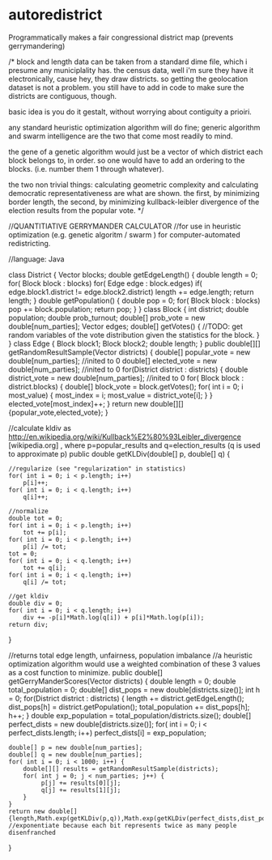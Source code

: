 autoredistrict
==============

Programmatically makes a fair congressional district map (prevents gerrymandering)

/*
block and length data can be taken from a standard dime file, which i presume any municiplality has. the census data, well i'm sure they have it electronically, cause hey, they draw districts. so getting the geolocation dataset is not a problem. you still have to add in code to make sure the districts are contiguous, though.

basic idea is you do it gestalt, without worrying about contiguity a prioiri.

any standard heuristic optimization algorithm will do fine; generic algorithm and swarm intelligence are the two that come most readily to mind.

the gene of a genetic algorithm would just be a vector of which district each block belongs to, in order.  so one would have to add an ordering to the blocks.  (i.e. number them 1 through whatever).  

the two non trivial things: calculating geometric complexity and calculating democratic representativeness are what are shown.  the first, by minimizing border length, the second, by minimizing kullback-leibler divergence of the election results from the popular vote. 
*/

//QUANTITIATIVE GERRYMANDER CALCULATOR 
//for use in heuristic optimization (e.g. genetic algoritm / swarm ) for computer-automated redistricting.

//language: Java

class District {
    Vector<Block> blocks;
    double getEdgeLength() {
        double length = 0;
        for( Block block : blocks)
            for( Edge edge : block.edges)
                if( edge.block1.district != edge.block2.district)
                    length += edge.length;
        return length;
    }
    double getPopulation() {
        double pop = 0;
        for( Block block : blocks)
              pop += block.population;
        return pop;
    }
}
class Block {
    int district;
    double population;
    double prob_turnout;
    double[] prob_vote = new double[num_parties];
    Vector edges;
    double[] getVotes() { //TODO: get random variables of the vote distribution given the statistics for the block.
    }
}
class Edge {
    Block block1;
    Block block2;
    double length;
}
public double[][] getRandomResultSample(Vector<District> districts) {
    double[] popular_vote = new double[num_parties]; //inited to 0
    double[] elected_vote = new double[num_parties]; //inited to 0
    for(District district : districts) {
        double district_vote = new double[num_parties]; //inited to 0
        for( Block block : district.blocks) {
            double[] block_vote = block.getVotes();
            for( int i = 0; i most_value) {
                most_index = i;
                most_value = district_vote[i];
            }
        }
        elected_vote[most_index]++;
    }
    return new double[][]{popular_vote,elected_vote};
}

//calculate kldiv as http://en.wikipedia.org/wiki/Kullback%E2%80%93Leibler_divergence [wikipedia.org] , where p=popular_results and q=election_results (q is used to approximate p)
public double getKLDiv(double[] p, double[] q) {

    //regularize (see "regularization" in statistics)
    for( int i = 0; i < p.length; i++)
        p[i]++;  
    for( int i = 0; i < q.length; i++)
        q[i]++;  

    //normalize
    double tot = 0;
    for( int i = 0; i < p.length; i++)
        tot += p[i];  
    for( int i = 0; i < p.length; i++)
        p[i] /= tot;
    tot = 0;
    for( int i = 0; i < q.length; i++)
        tot += q[i];  
    for( int i = 0; i < q.length; i++)
        q[i] /= tot;

    //get kldiv
    double div = 0;
    for( int i = 0; i < q.length; i++)
        div += -p[i]*Math.log(q[i]) + p[i]*Math.log(p[i]);
    return div;
}

//returns total edge length, unfairness, population imbalance
//a heuristic optimization algorithm would use a weighted combination of these 3 values as a cost function to minimize.
public double[] getGerryManderScores(Vector<District> districts) {
    double length = 0;
    double total_population = 0;
    double[] dist_pops = new double[districts.size()];
    int h = 0;
    for(District district : districts) {
        length += district.getEdgeLength();
        dist_pops[h] = district.getPopulation();
        total_population += dist_pops[h];
        h++;
    }
    double exp_population = total_population/districts.size();
    double[] perfect_dists = new double[districts.size()];
    for( int i = 0; i < perfect_dists.length; i++)
        perfect_dists[i] = exp_population;

    double[] p = new double[num_parties];
    double[] q = new double[num_parties];
    for( int i = 0; i < 1000; i++) {
        double[][] results = getRandomResultSample(districts);
        for( int j = 0; j < num_parties; j++) {
             p[j] += results[0][j];
             q[j] += results[1][j];
        }
    }
    return new double[]{length,Math.exp(getKLDiv(p,q)),Math.exp(getKLDiv(perfect_dists,dist_pops))}; //exponentiate because each bit represents twice as many people disenfranched
}
